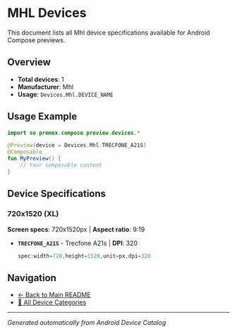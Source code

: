 # MHL Devices

This document lists all Mhl device specifications available for Android Compose previews.

## Overview

- **Total devices**: 1
- **Manufacturer**: Mhl
- **Usage**: `Devices.Mhl.DEVICE_NAME`

## Usage Example

```kotlin
import se.premex.compose.preview.devices.*

@Preview(device = Devices.Mhl.TRECFONE_A21S)
@Composable
fun MyPreview() {
    // Your composable content
}
```

## Device Specifications

### 720x1520 (XL)

**Screen specs**: 720x1520px | **Aspect ratio**: 9:19

- **`TRECFONE_A21S`** - Trecfone A21s | **DPI**: 320
  ```kotlin
  spec:width=720,height=1520,unit=px,dpi=320
  ```

## Navigation

- [← Back to Main README](../../README.md)
- [📱 All Device Categories](../README.md)

---
*Generated automatically from Android Device Catalog*
